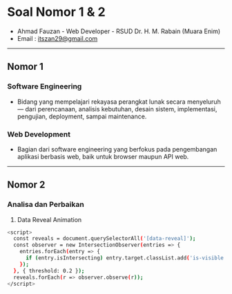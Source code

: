 # Soal Nomor 1 & 2

- Ahmad Fauzan - Web Developer - RSUD Dr. H. M. Rabain (Muara Enim)
- Email : itszan29@gmail.com

---

## Nomor 1 

### Software Engineering
- Bidang yang mempelajari rekayasa perangkat lunak secara menyeluruh — dari perencanaan, analisis kebutuhan, desain sistem, implementasi, pengujian, deployment, sampai maintenance.

### Web Development
- Bagian dari software engineering yang berfokus pada pengembangan aplikasi berbasis web, baik untuk browser maupun API web.

---

## Nomor 2

### Analisa dan Perbaikan

1. Data Reveal Animation

```bash
<script>
  const reveals = document.querySelectorAll('[data-reveal]');
  const observer = new IntersectionObserver(entries => {
    entries.forEach(entry => {
      if (entry.isIntersecting) entry.target.classList.add('is-visible');
    });
  }, { threshold: 0.2 });
  reveals.forEach(r => observer.observe(r));
</script>
```